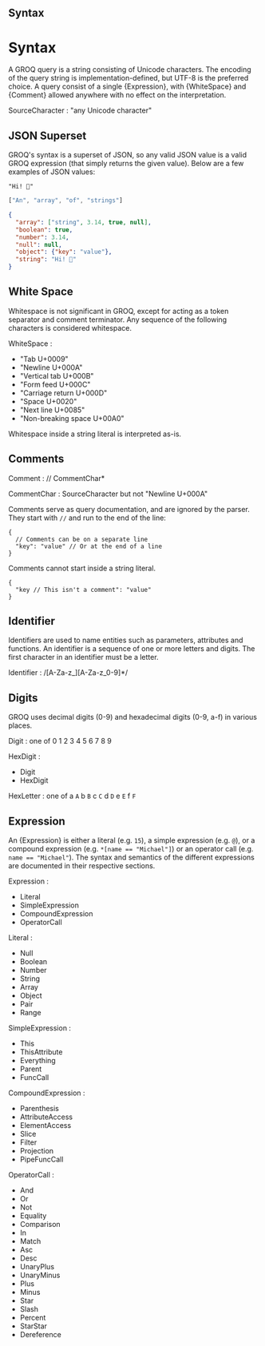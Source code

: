 Syntax
-------

# Syntax

A GROQ query is a string consisting of Unicode characters. The encoding of the query string is implementation-defined, but UTF-8 is the preferred choice. A query consist of a single {Expression}, with {WhiteSpace} and {Comment} allowed anywhere with no effect on the interpretation.

SourceCharacter : "any Unicode character"

## JSON Superset

GROQ's syntax is a superset of JSON, so any valid JSON value is a valid GROQ expression (that simply returns the given value). Below are a few examples of JSON values:

```
"Hi! 👋"
```

```javascript
["An", "array", "of", "strings"]
```

```json
{
  "array": ["string", 3.14, true, null],
  "boolean": true,
  "number": 3.14,
  "null": null,
  "object": {"key": "value"},
  "string": "Hi! 👋"
}
```

## White Space

Whitespace is not significant in GROQ, except for acting as a token separator and comment terminator. Any sequence of the following characters is considered whitespace.

WhiteSpace :

* "Tab U+0009"
* "Newline U+000A"
* "Vertical tab U+000B"
* "Form feed U+000C"
* "Carriage return U+000D"
* "Space U+0020"
* "Next line U+0085"
* "Non-breaking space U+00A0"

Whitespace inside a string literal is interpreted as-is.

## Comments

Comment : // CommentChar*

CommentChar : SourceCharacter but not "Newline U+000A"

Comments serve as query documentation, and are ignored by the parser. They start with `//` and run to the end of the line:

```
{ 
  // Comments can be on a separate line 
  "key": "value" // Or at the end of a line 
}
```

Comments cannot start inside a string literal.

```
{ 
  "key // This isn't a comment": "value"
}
```

## Identifier

Identifiers are used to name entities such as parameters, attributes and functions. An identifier is a sequence of one or more letters and digits. The first character in an identifier must be a letter.

Identifier : /[A-Za-z_][A-Za-z_0-9]*/

## Digits

GROQ uses decimal digits (0-9) and hexadecimal digits (0-9, a-f) in various places.

Digit : one of 0 1 2 3 4 5 6 7 8 9

HexDigit :

* Digit
* HexDigit

HexLetter : one of a `A` b `B` c `C` d `D` e `E` f `F`

## Expression

An {Expression} is either a literal (e.g. `15`), a simple expression (e.g. `@`), or a compound expression (e.g. `*[name == "Michael"]`) or an operator call (e.g. `name == "Michael"`). The syntax and semantics of the different expressions are documented in their respective sections.

Expression :

* Literal
* SimpleExpression
* CompoundExpression
* OperatorCall

Literal :

* Null
* Boolean
* Number
* String
* Array
* Object
* Pair
* Range

SimpleExpression :

* This
* ThisAttribute
* Everything
* Parent
* FuncCall

CompoundExpression :

* Parenthesis
* AttributeAccess
* ElementAccess
* Slice
* Filter
* Projection
* PipeFuncCall

OperatorCall :

* And
* Or
* Not
* Equality
* Comparison
* In
* Match
* Asc
* Desc
* UnaryPlus
* UnaryMinus
* Plus
* Minus
* Star
* Slash
* Percent
* StarStar
* Dereference

